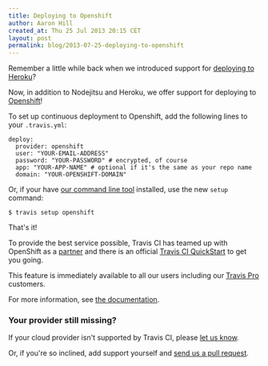 ```yaml
---
title: Deploying to Openshift
author: Aaron Hill
created_at: Thu 25 Jul 2013 20:15 CET
layout: post
permalink: blog/2013-07-25-deploying-to-openshift
---
```


Remember a little while back when we introduced support for [deploying to Heroku](/blog/2013-07-09-introducing-continuous-deployment-to-heroku)?

Now, in addition to Nodejitsu and Heroku, we offer support for deploying to [Openshift](http://openshift.com)!

To set up continuous deployment to Openshift, add the following lines to your `.travis.yml`:

    deploy:
      provider: openshift
      user: "YOUR-EMAIL-ADDRESS"
      password: "YOUR-PASSWORD" # encrypted, of course
      app: "YOUR-APP-NAME" # optional if it's the same as your repo name
      domain: "YOUR-OPENSHIFT-DOMAIN"

Or, if your have [our command line tool](https://github.com/travis-ci/travis) installed, use the new `setup` command:

    $ travis setup openshift

That's it!

To provide the best service possible, Travis CI has teamed up with OpenShift as a [partner](https://www.openshift.com/partners) and there is an official [Travis CI QuickStart](https://www.openshift.com/quickstarts/travis-ci-on-openshift) to get you going.

This feature is immediately available to all our users including our [Travis Pro](http://travis-ci.com) customers.

For more information, see [the documentation](/docs/user/deployment/openshift).

### Your provider still missing?

If your cloud provider isn't supported by Travis CI, please [let us know](mailto:support@travis-ci.org).

Or, if you're so inclined, add support yourself and [send us a pull request](https://github.com/rkh/dpl).
